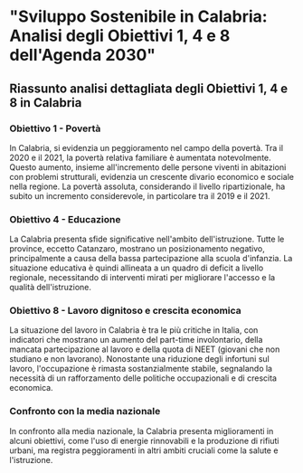 # **"Sviluppo Sostenibile in Calabria: Analisi degli Obiettivi 1, 4 e 8 dell'Agenda 2030"**

## **Riassunto analisi dettagliata degli Obiettivi 1, 4 e 8 in Calabria**

### **Obiettivo 1 - Povertà**

In Calabria, si evidenzia un peggioramento nel campo della povertà. Tra il 2020 e il 2021, la povertà relativa familiare è aumentata notevolmente. Questo aumento, insieme all'incremento delle persone viventi in abitazioni con problemi strutturali, evidenzia un crescente divario economico e sociale nella regione. La povertà assoluta, considerando il livello ripartizionale, ha subito un incremento considerevole, in particolare tra il 2019 e il 2021.

### **Obiettivo 4 - Educazione**

La Calabria presenta sfide significative nell'ambito dell'istruzione. Tutte le province, eccetto Catanzaro, mostrano un posizionamento negativo, principalmente a causa della bassa partecipazione alla scuola d'infanzia. La situazione educativa è quindi allineata a un quadro di deficit a livello regionale, necessitando di interventi mirati per migliorare l'accesso e la qualità dell'istruzione.

### **Obiettivo 8 - Lavoro dignitoso e crescita economica**

La situazione del lavoro in Calabria è tra le più critiche in Italia, con indicatori che mostrano un aumento del part-time involontario, della mancata partecipazione al lavoro e della quota di NEET (giovani che non studiano e non lavorano). Nonostante una riduzione degli infortuni sul lavoro, l'occupazione è rimasta sostanzialmente stabile, segnalando la necessità di un rafforzamento delle politiche occupazionali e di crescita economica.

### **Confronto con la media nazionale**

In confronto alla media nazionale, la Calabria presenta miglioramenti in alcuni obiettivi, come l'uso di energie rinnovabili e la produzione di rifiuti urbani, ma registra peggioramenti in altri ambiti cruciali come la salute e l'istruzione.
